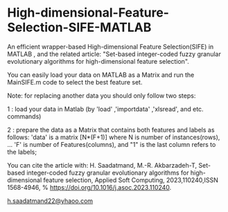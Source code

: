 # High-dimensional-Feature-Selection-SIFE-MATLAB
An efficient wrapper-based High-dimensional Feature Selection(SIFE) in MATLAB
, and the related article:
"Set-based integer-coded fuzzy granular evolutionary algorithms for high-dimensional feature selection".    

You can easily load your data on MATLAB as a Matrix and run the MainSIFE.m code to select the best feature set.

Note: for replacing another data you should only follow two steps:

   1 : load your data in Matlab (by 'load' ,'importdata' ,'xlsread', and etc. commands)

   2 : prepare the data as a Matrix that contains both features and labels as follows:
     'data' is a matrix [N*(F+1)] where N is number of instances(rows), ...
     'F' is number of Features(columns), and "1" is the last column refers to the labels;




You can cite the article with:
 H. Saadatmand, M.-R. Akbarzadeh-T,
 Set-based integer-coded fuzzy granular evolutionary algorithms for high-dimensional feature selection,
 Applied Soft Computing,
 2023,110240,ISSN 1568-4946,
% https://doi.org/10.1016/j.asoc.2023.110240.

h.saadatmand22@yhaoo.com
